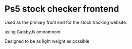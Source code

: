 # Ps5 stock checker frontend

Used as the primary front end for the stock tracking website. 

using GatsbyJs omnomnom

Designed to be as light weight as possible